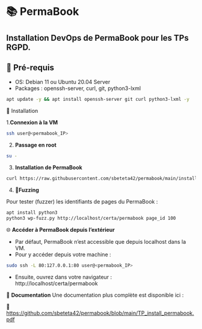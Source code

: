 # 📚 PermaBook
## Installation DevOps de PermaBook pour les TPs RGPD.

## 🚀 Pré-requis
- OS: Debian 11 ou Ubuntu 20.04 Server
- Packages : openssh-server, curl, git, python3-lxml

```bash
apt update -y && apt install openssh-server git curl python3-lxml -y
```
🔧 Installation

1.**Connexion à la VM**
```bash
ssh user@<permabook_IP>
```

2. **Passage en root**
```bash
su -
```

3. **Installation de PermaBook**
```bash
curl https://raw.githubusercontent.com/sbeteta42/permabook/main/install.sh | sh -
```

4. 🧪**Fuzzing**

Pour tester (fuzzer) les identifiants de pages du PermaBook :

``` bash
apt install python3
python3 wp-fuzz.py http://localhost/certa/permabook page_id 100
```

🌐 **Accéder à PermaBook depuis l’extérieur**
- Par défaut, PermaBook n’est accessible que depuis localhost dans la VM.
- Pour y accéder depuis votre machine :

``` bash
sudo ssh -L 80:127.0.0.1:80 user@<permabook_IP>
```
- Ensuite, ouvrez dans votre navigateur : http://localhost/certa/permabook

📄 **Documentation**
Une documentation plus complète est disponible ici :

📄 https://github.com/sbeteta42/permabook/blob/main/TP_install_permabook.pdf
